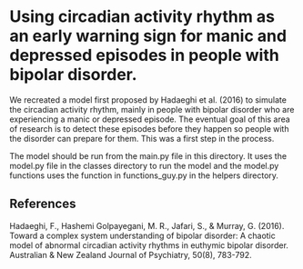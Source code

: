 # Using circadian activity rhythm as an early warning sign for manic and depressed episodes in people with bipolar disorder.
We recreated a model first proposed by Hadaeghi et al. (2016) to simulate the circadian activity rhythm, mainly in people with bipolar disorder who are experiencing a manic or depressed episode. The eventual goal of this area of research is to detect these episodes before they happen so people with the disorder can prepare for them. This was a first step in the process. 

The model should be run from the main.py file in this directory. It uses the model.py file in the classes directory to run the model and the model.py functions uses the function in functions_guy.py in the helpers directory.

## References

Hadaeghi, F., Hashemi Golpayegani, M. R., Jafari, S., & Murray, G. (2016). Toward a complex system understanding of bipolar disorder: A chaotic model of abnormal circadian activity rhythms in euthymic bipolar disorder. Australian & New Zealand Journal of Psychiatry, 50(8), 783-792.
